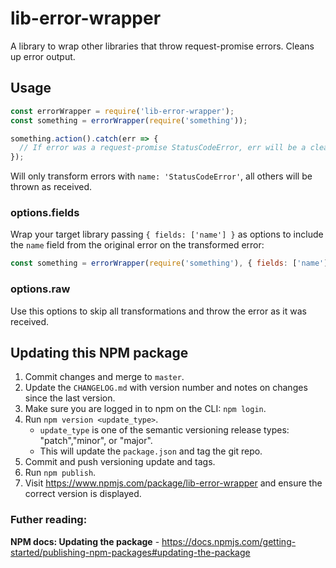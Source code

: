 # lib-error-wrapper

A library to wrap other libraries that throw request-promise errors. Cleans up error output.

## Usage

```javascript
const errorWrapper = require('lib-error-wrapper');
const something = errorWrapper(require('something'));

something.action().catch(err => {
  // If error was a request-promise StatusCodeError, err will be a cleaned up version
});
```

Will only transform errors with `name: 'StatusCodeError'`, all others will be thrown as received.

### options.fields

Wrap your target library passing `{ fields: ['name'] }` as options to include the `name` field from the original error on the transformed error:

```javascript
const something = errorWrapper(require('something'), { fields: ['name'] });
```

### options.raw

Use this options to skip all transformations and throw the error as it was received.

## Updating this NPM package

1.  Commit changes and merge to `master`.
2.  Update the `CHANGELOG.md` with version number and notes on changes since the last version.
3.  Make sure you are logged in to npm on the CLI: `npm login`.
4.  Run `npm version <update_type>`.
    * `update_type` is one of the semantic versioning release types: "patch","minor", or "major".
    * This will update the `package.json` and tag the git repo.
5.  Commit and push versioning update and tags.
6.  Run `npm publish`.
7.  Visit https://www.npmjs.com/package/lib-error-wrapper and ensure the correct version is displayed.

### Futher reading:

**NPM docs: Updating the package** - https://docs.npmjs.com/getting-started/publishing-npm-packages#updating-the-package
